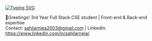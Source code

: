 [![Typing SVG](https://readme-typing-svg.demolab.com?font=Fira+Code&pause=1000&width=435&lines=Hello+there%2C+I'm+Sahil;and+I'm+a+full-stack+developer)](https://git.io/typing-svg)

👋Greetings! 3rd Year Full Stack CSE student | Front-end & Back-end expertise <br> Contact: sahilarnjea2003@gmail.com | LinkedIn: https://www.linkedin.com/in/sahilarneja/
